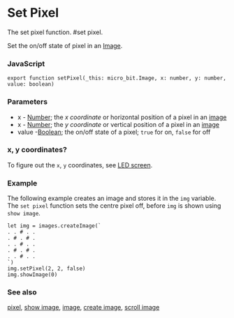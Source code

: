 # Set Pixel

The set pixel function. #set pixel.

Set the on/off state of pixel in an [Image](/reference/images/image).

### JavaScript

```sig
export function setPixel(_this: micro_bit.Image, x: number, y: number, value: boolean)
```

### Parameters

* x - [Number](/reference/types/number); the *x coordinate* or horizontal position of a pixel in an [image](/reference/images/image)
* x - [Number](/reference/types/number); the *y coordinate* or vertical position of a pixel in an [image](/reference/images/image)
* value -[Boolean](/blocks/logic/boolean); the on/off state of a pixel; `true` for on, `false` for off

### x, y coordinates?

To figure out the ``x``, ``y`` coordinates, see [LED screen](/device/screen).

### Example

The following example creates an image and stores it in the `img` variable. The `set pixel` function sets the centre pixel off, before `img` is shown using `show image`.

```blocks
let img = images.createImage(`
. . # . .
. # . # .
. . # . .
. # . # .
. . # . .
`)
img.setPixel(2, 2, false)
img.showImage(0)
```

### See also

[pixel](/reference/images/pixel), [show image](/reference/images/show-image), [image](/reference/images/image), [create image](/reference/images/create-image), [scroll image](/reference/images/scroll-image)

